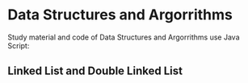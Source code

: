 # Data Structures and Argorrithms 

Study material and code of Data Structures and Argorrithms use Java Script:

## Linked List and Double Linked List